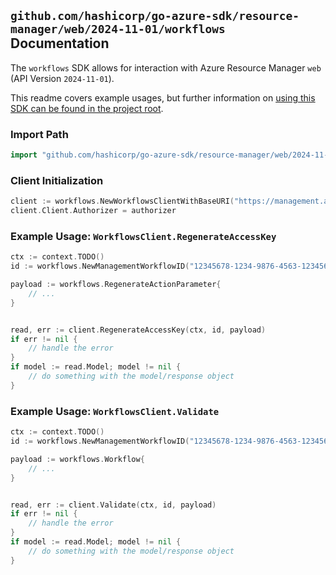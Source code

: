 
## `github.com/hashicorp/go-azure-sdk/resource-manager/web/2024-11-01/workflows` Documentation

The `workflows` SDK allows for interaction with Azure Resource Manager `web` (API Version `2024-11-01`).

This readme covers example usages, but further information on [using this SDK can be found in the project root](https://github.com/hashicorp/go-azure-sdk/tree/main/docs).

### Import Path

```go
import "github.com/hashicorp/go-azure-sdk/resource-manager/web/2024-11-01/workflows"
```


### Client Initialization

```go
client := workflows.NewWorkflowsClientWithBaseURI("https://management.azure.com")
client.Client.Authorizer = authorizer
```


### Example Usage: `WorkflowsClient.RegenerateAccessKey`

```go
ctx := context.TODO()
id := workflows.NewManagementWorkflowID("12345678-1234-9876-4563-123456789012", "example-resource-group", "siteName", "workflowName")

payload := workflows.RegenerateActionParameter{
	// ...
}


read, err := client.RegenerateAccessKey(ctx, id, payload)
if err != nil {
	// handle the error
}
if model := read.Model; model != nil {
	// do something with the model/response object
}
```


### Example Usage: `WorkflowsClient.Validate`

```go
ctx := context.TODO()
id := workflows.NewManagementWorkflowID("12345678-1234-9876-4563-123456789012", "example-resource-group", "siteName", "workflowName")

payload := workflows.Workflow{
	// ...
}


read, err := client.Validate(ctx, id, payload)
if err != nil {
	// handle the error
}
if model := read.Model; model != nil {
	// do something with the model/response object
}
```
